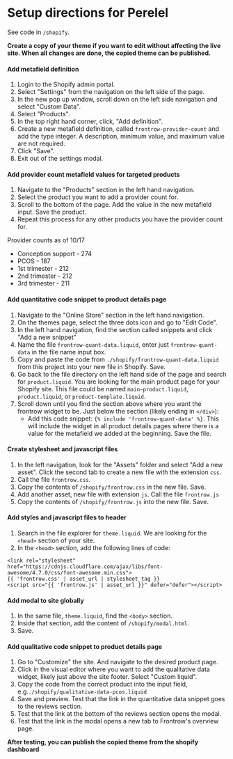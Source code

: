 # Setup directions for Perelel

See code in `/shopify`.

**Create a copy of your theme if you want to edit without affecting the live site. When all changes are done, the copied theme can be published.**

#### Add metafield definition
1. Login to the Shopify admin portal.
1. Select "Settings" from the navigation on the left side of the page.
1. In the new pop up window, scroll down on the left side navigation and select "Custom Data".
1. Select "Products".
1. In the top right hand corner, click, "Add definition".
1. Create a new metafield definition, called `frontrow-provider-count` and add the type integer. A description, minimum value, and maximum value are not required.
1. Click "Save".
1. Exit out of the settings modal.

#### Add provider count metafield values for targeted products
1. Navigate to the "Products" section in the left hand navigation.
1. Select the product you want to add a provider count for.
1. Scroll to the bottom of the page. Add the value in the new metafield input. Save the product.
1. Repeat this process for any other products you have the provider count for.

Provider counts as of 10/17
- Conception support - 274
- PCOS - 187
- 1st trimester - 212
- 2nd trimester - 212
- 3rd trimester - 211

#### Add quantitative code snippet to product details page
1. Navigate to the "Online Store" section in the left hand navigation.
1. On the themes page, select the three dots icon and go to "Edit Code".
1. In the left hand navigation, find the section called snippets and click "Add a new snippet"
1. Name the file `frontrow-quant-data.liquid`, enter just `frontrow-quant-data` in the file name input box.
1. Copy and paste the code from `./shopify/frontrow-quant-data.liquid` from this project into your new file in Shopify. Save.
1. Go back to the file directory on the left hand side of the page and search for `product.liquid`. You are looking for the main product page for your Shopify site. This file could be named `main–product.liquid`, `product.liquid`, or `product-template.liquid`.
1. Scroll down until you find the section above where you want the frontrow widget to be. Just below the section (likely ending in `</div>`):
    - Add this code snippet: `{% include 'frontrow-quant-data' %}`. This will include the widget in all product details pages where there is a value for the metafield we added at the beginning. Save the file.

#### Create stylesheet and javascript files
1. In the left navigation, look for the "Assets" folder and select "Add a new asset". Click the second tab to create a new file with the extension `css`.
1. Call the file `frontrow.css`.
1. Copy the contents of `/shopify/frontrow.css` in the new file. Save.
1. Add another asset, new file with extension `js`. Call the file `frontrow.js`
1. Copy the contents of `/shopify/frontrow.js` into the new file. Save.


#### Add styles and javascript files to header
1. Search in the file explorer for `theme.liquid`. We are looking for the `<head>` section of your site.
1. In the `<head>` section, add the following lines of code:
```
<link rel="stylesheet" href="https://cdnjs.cloudflare.com/ajax/libs/font-awesome/4.7.0/css/font-awesome.min.css">
{{ 'frontrow.css' | asset_url | stylesheet_tag }}
<script src="{{ 'frontrow.js' | asset_url }}" defer="defer"></script>
```

#### Add modal to site globally
1. In the same file, `theme.liquid`, find the `<body>` section.
1. Inside that section, add the content of `/shopify/modal.html`.
1. Save.

#### Add qualitative code snippet to product details page
1. Go to "Customize" the site. And navigate to the desired product page.
1. Click in the visual editor where you want to add the qualitative data widget, likely just above the site footer. Select "Custom liquid".
1. Copy the code from the correct product into the input field, e.g.`./shopify/qualitative-data-pcos.liquid`
1. Save and preview. Test that the link in the quantitative data snippet goes to the reviews section.
1. Test that the link at the bottom of the reviews section opens the modal.
1. Test that the link in the modal opens a new tab to Frontrow's overview page.

**After testing, you can publish the copied theme from the shopify dashboard**
